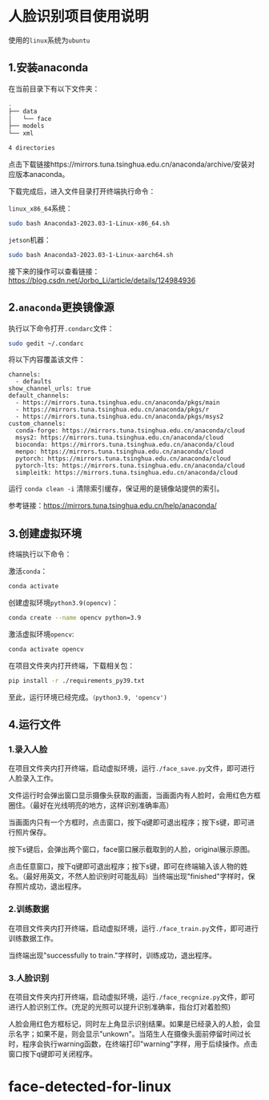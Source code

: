 # 人脸识别项目使用说明

使用的`linux`系统为`ubuntu`

## 1.安装anaconda

在当前目录下有以下文件夹：

```bash
.
├── data
│   └── face
├── models
└── xml

4 directories
```

点击下载链接https://mirrors.tuna.tsinghua.edu.cn/anaconda/archive/安装对应版本anaconda。

下载完成后，进入文件目录打开终端执行命令：

`linux_x86_64`系统：

```bash
sudo bash Anaconda3-2023.03-1-Linux-x86_64.sh
```

`jetson`机器：

```bash
sudo bash Anaconda3-2023.03-1-Linux-aarch64.sh
```

接下来的操作可以查看链接：https://blog.csdn.net/Jorbo_Li/article/details/124984936

## 2.`anaconda`更换镜像源

执行以下命令打开`.condarc`文件：

```bash
sudo gedit ~/.condarc
```

将以下内容覆盖该文件：

```
channels:
  - defaults
show_channel_urls: true
default_channels:
  - https://mirrors.tuna.tsinghua.edu.cn/anaconda/pkgs/main
  - https://mirrors.tuna.tsinghua.edu.cn/anaconda/pkgs/r
  - https://mirrors.tuna.tsinghua.edu.cn/anaconda/pkgs/msys2
custom_channels:
  conda-forge: https://mirrors.tuna.tsinghua.edu.cn/anaconda/cloud
  msys2: https://mirrors.tuna.tsinghua.edu.cn/anaconda/cloud
  bioconda: https://mirrors.tuna.tsinghua.edu.cn/anaconda/cloud
  menpo: https://mirrors.tuna.tsinghua.edu.cn/anaconda/cloud
  pytorch: https://mirrors.tuna.tsinghua.edu.cn/anaconda/cloud
  pytorch-lts: https://mirrors.tuna.tsinghua.edu.cn/anaconda/cloud
  simpleitk: https://mirrors.tuna.tsinghua.edu.cn/anaconda/cloud
```

运行 `conda clean -i` 清除索引缓存，保证用的是镜像站提供的索引。

参考链接：https://mirrors.tuna.tsinghua.edu.cn/help/anaconda/

## 3.创建虚拟环境

终端执行以下命令：

激活`conda`：

```bash
conda activate
```

创建虚拟环境`python3.9(opencv)`：

```bash
conda create --name opencv python=3.9
```

激活虚拟环境`opencv`:

```bash
conda activate opencv
```

在项目文件夹内打开终端，下载相关包：

```bash
pip install -r ./requirements_py39.txt
```

至此，运行环境已经完成。`（python3.9, 'opencv')`

## 4.运行文件

### 1.录入人脸

在项目文件夹内打开终端，启动虚拟环境，运行`./face_save.py`文件，即可进行人脸录入工作。

文件运行时会弹出窗口显示摄像头获取的画面，当画面内有人脸时，会用红色方框圈住。（最好在光线明亮的地方，这样识别准确率高）

当画面内只有一个方框时，点击窗口，按下q键即可退出程序；按下s键，即可进行照片保存。

按下s键后，会弹出两个窗口，face窗口展示截取到的人脸，original展示原图。

点击任意窗口，按下q键即可退出程序；按下s键，即可在终端输入该人物的姓名。（最好用英文，不然人脸识别时可能乱码）当终端出现"finished"字样时，保存照片成功，退出程序。

### 2.训练数据

在项目文件夹内打开终端，启动虚拟环境，运行`./face_train.py`文件，即可进行训练数据工作。

当终端出现"successfully to train."字样时，训练成功，退出程序。

### 3.人脸识别

在项目文件夹内打开终端，启动虚拟环境，运行`./face_recgnize.py`文件，即可进行人脸识别工作。(充足的光照可以提升识别准确率，指台灯对着脸照)

人脸会用红色方框标记，同时左上角显示识别结果。如果是已经录入的人脸，会显示名字；如果不是，则会显示"unkown"。当陌生人在摄像头面前停留时间过长时，程序会执行warning函数，在终端打印"warning"字样，用于后续操作。点击窗口按下q键即可关闭程序。
# face-detected-for-linux
